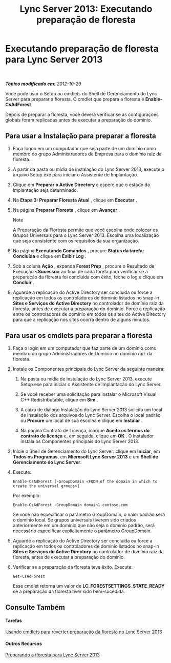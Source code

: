 ﻿---
title: 'Lync Server 2013: Executando preparação de floresta'
TOCTitle: Executando preparação de floresta
ms:assetid: 9d62f7be-bcfe-421d-8d8a-225567102a35
ms:mtpsurl: https://technet.microsoft.com/pt-br/library/Gg412732(v=OCS.15)
ms:contentKeyID: 49307617
ms.date: 05/19/2016
mtps_version: v=OCS.15
ms.translationtype: HT
---

# Executando preparação de floresta para Lync Server 2013

 

_**Tópico modificado em:** 2012-10-29_

Você pode usar o Setup ou cmdlets do Shell de Gerenciamento do Lync Server para preparar a floresta. O cmdlet que prepara a floresta é **Enable-CsAdForest**.

Depois de preparar a floresta, você deverá verificar se as configurações globais foram replicadas antes de executar a preparação do domínio.

## Para usar a Instalação para preparar a floresta

1.  Faça logon em um computador que seja parte de um domínio como membro do grupo Administradores de Empresa para o domínio raiz da floresta.

2.  A partir da pasta ou mídia de instalação do Lync Server 2013, execute o arquivo Setup.exe para iniciar o Assistente de Implantação.

3.  Clique em **Preparar o Active Directory** e espere que o estado da implantação seja determinado.

4.  Na **Etapa 3: Preparar Floresta Atual** , clique em **Executar** .

5.  Na página **Preparar Floresta** , clique em **Avançar** .
    
    > [!note]  
    > A Preparação da Floresta permite que você escolha onde colocar os Grupos Universais para o Lync Server 2013. Escolha uma localização que seja consistente com os requisitos da sua organização.

6.  Na página **Executando Comandos** , procure **Status da tarefa: Concluída** e clique em **Exibir Log** .

7.  Sob a coluna **Ação** , expanda **Forest Prep** , procure o Resultado de Execução **\<Sucesso\>** ao final de cada tarefa para verificar se a preparação da floresta foi concluída com êxito, feche o log e clique em **Concluir** .

8.  Aguarde a replicação do Active Directory ser concluída ou force a replicação em todos os controladores de domínio listados no snap-in **Sites e Serviços do Active Directory** no controlador de domínio raiz da floresta, antes de executar a preparação do domínio. Force a replicação entre os controladores de domínio em todos os sites do Active Directory para que a replicação nos sites ocorra dentro de alguns minutos.

## Para usar os cmdlets para preparar a floresta

1.  Faça o login em um computador que faz parte de um domínio como membro do grupo Administradores de Domínio no domínio raiz da floresta.

2.  Instale os Componentes principais do Lync Server da seguinte maneira:
    
    1.  Na pasta ou mídia de instalação do Lync Server 2013, execute Setup.exe para iniciar o Assistente de Implantação do Lync Server.
    
    2.  Se você receber uma solicitação para instalar o Microsoft Visual C++ Redistributable, clique em **Sim** .
    
    3.  A caixa de diálogo Instalação do Lync Server 2013 solicita um local de instalação dos arquivos do Lync Server. Escolha o local padrão ou **Procure** um local de sua escolha e clique em **Instalar** .
    
    4.  Na página Contrato de Licença, marque **Aceito os termos do contrato de licença** e, em seguida, clique em **OK** . O instalador instala os Componentes principais do Lync Server 2013.

3.  Inicie o Shell de Gerenciamento do Lync Server: clique em **Iniciar**, em **Todos os Programas**, em **Microsoft Lync Server 2013** e em **Shell de Gerenciamento do Lync Server**.

4.  Execute:
    
        Enable-CsAdForest [-GroupDomain <FQDN of the domain in which to create the universal groups>]
    
    Por exemplo:
    
        Enable-CsAdForest -GroupDomain domain1.contoso.com 
    
    Se você não especificar o parâmetro GroupDomain, o valor padrão será o domínio local. Se grupos universais tiverem sido criados anteriormente em um domínio que não seja o domínio padrão, será necessário especificar explicitamente o parâmetro GroupDomain.

5.  Aguarde a replicação do Active Directory ser concluída ou force a replicação em todos os controladores de domínio listados no snap-in **Sites e Serviços do Active Directory** no controlador de domínio raiz da floresta, antes de executar a preparação do domínio.

6.  Verificar se a preparação da floresta teve êxito. Execute:
    
        Get-CsAdForest 
    
    Esse cmdlet retorna um valor de **LC\_FORESTSETTINGS\_STATE\_READY** se a preparação da floresta tiver sido bem-sucedida.

## Consulte Também

#### Tarefas

[Usando cmdlets para reverter preparação da floresta no Lync Server 2013](lync-server-2013-using-cmdlets-to-reverse-forest-preparation.md)  

#### Outros Recursos

[Preparando a floresta para Lync Server 2013](lync-server-2013-preparing-the-forest.md)

